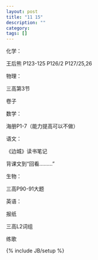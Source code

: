 ```yaml
---
layout: post
title: "11 15"
description: ""
category: 
tags: []
---
```


化学：

王后熊 P123-125 P126/2 P127/25,26

物理：

三高第3节

卷子

数学：

海册P1-7（能力提高可以不做）

语文：

《边城》读书笔记

背课文到“回看.........”

生物：

三高P90-91大题

英语：

报纸

三高L2词组

练歌 



{% include JB/setup %}
